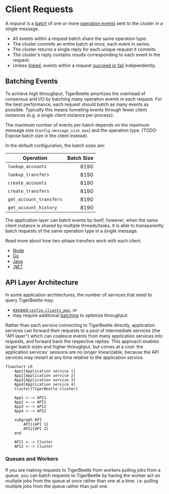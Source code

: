 # Client Requests

A _request_ is a [batch](#batching-events) of one or more
[operation events](../reference/operations/index.md) sent to the cluster in a single message.

- All events within a request batch share the same operation type.
- The cluster commits an entire batch at once, each event in series.
- The cluster returns a single reply for each unique request it commits.
- The cluster's reply contains results corresponding to each event in the request.
- Unless [linked](../reference/transfers.md#flagslinked), events within a request
  [succeed or fail](../reference/operations/create_transfers.md#result) independently.

## Batching Events

To achieve high throughput, TigerBeetle amortizes the overhead of consensus and I/O by
batching many operation events in each request. For the best performance, each request should batch
as many events as possible. Typically this means funneling events through fewer client instances
(e.g. a single client instance per process).

The maximum number of events per batch depends on the maximum message size
(`config.message_size_max`) and the operation type.
(TODO: Expose batch size in the client instead).

In the default configuration, the batch sizes are:

| Operation               | Batch Size |
| ----------------------- | ---------: |
| `lookup_accounts`       | 8190       |
| `lookup_transfers`      | 8190       |
| `create_accounts`       | 8190       |
| `create_transfers`      | 8190       |
| `get_account_transfers` | 8190       |
| `get_account_history`   | 8190       |

The application layer can batch events by itself, however, when the same client instance is shared
by multiple threads/tasks, it is able to transparently batch requests of the same operation type
in a single message.

Read more about how two-phase transfers work with each client.

* [Node](/src/clients/node/README.md#batching)
* [Go](/src/clients/go/README.md#batching)
* [Java](/src/clients/java/README.md#batching)
* [.NET](/src/clients/dotnet/README.md#batching)

## API Layer Architecture

In some application architectures, the number of services that need to query TigerBeetle may:
- [exceed `config.clients_max`](./client-sessions.md#eviction), or
- may require additional [batching](#batching-events) to optimize throughput.

Rather than each service connecting to TigerBeetle directly, application services can forward their
requests to a pool of intermediate services (the "API layer") which can coalesce events from
many application services into requests, and forward back the respective
replies. This approach enables larger batch sizes and higher throughput, but comes at a cost: the
application services' sessions are no longer linearizable, because the API services may restart at
any time relative to the application service.

```mermaid
flowchart LR
    App1[Application service 1]
    App2[Application service 2]
    App3[Application service 3]
    App4[Application service 4]
    Cluster[TigerBeetle cluster]

    App1 <--> API1
    App2 <--> API1
    App3 <--> API2
    App4 <--> API2

    subgraph API
        API1{API 1}
        API2{API 2}
    end

    API1 <--> Cluster
    API2 <--> Cluster
```

### Queues and Workers

If you are making requests to TigerBeetle from workers
pulling jobs from a queue, you can batch requests to
TigerBeetle by having the worker act on multiple jobs from
the queue at once rather than one at a time. i.e. pulling
multiple jobs from the queue rather than just one.
